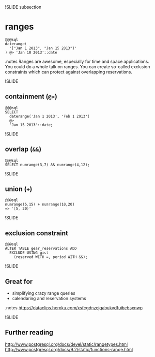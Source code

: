 !SLIDE subsection
# ranges
    @@@sql
    daterange(
      '["Jan 1 2013", "Jan 15 2013")'
    ) @> 'Jan 10 2013'::date

.notes Ranges are awesome, especially for time and space applications. You could do a whole talk on ranges. You can create so-called exclusion constraints which can protect against overlapping reservations.

!SLIDE
## containment (`@>`)
    @@@sql
    SELECT 
      daterange('Jan 1 2013', 'Feb 1 2013') 
      @> 
      'Jan 15 2013'::date;

!SLIDE
## overlap (`&&`)
    @@@sql
    SELECT numrange(3,7) && numrange(4,12);

!SLIDE
## union (`+`)
    @@@sql
    numrange(5,15) + numrange(10,20)
    => '[5, 20)'

!SLIDE
## exclusion constraint
    @@@sql
    ALTER TABLE gear_reservations ADD
      EXCLUDE USING gist 
        (reserved WITH =, period WITH &&);

!SLIDE
## Great for

* simplifying crazy range queries
* calendaring and reservation systems

.notes https://dataclips.heroku.com/xsfcgdnzcjqabukvdfuibebsxnwp

!SLIDE
## Further reading

http://www.postgresql.org/docs/devel/static/rangetypes.html
http://www.postgresql.org/docs/9.2/static/functions-range.html